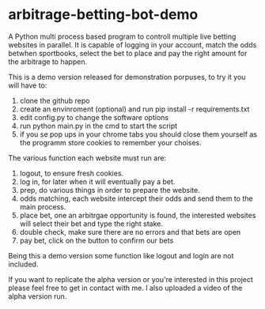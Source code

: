 # arbitrage-betting-bot-demo
A Python multi process based program to controll multiple live betting websites in parallel. It is capable of logging in your account, match the odds betwhen sportbooks, select the bet to place and pay the right amount for the arbitrage to happen. 

This is a demo version released for demonstration porpuses,
to try it you will have to:
1. clone the github repo
2. create an envinroment (optional) and run pip install -r requirements.txt
3. edit config.py to change the software options
4. run python main.py in the cmd to start the script
5. if you se pop ups in your chrome tabs you should close them yourself as the programm store cookies to remember your choises.

The various function each website must run are:
1. logout, to ensure fresh cookies.
2. log in, for later when it will eventually pay a bet.
3. prep, do various things in order to prepare the website.
4. odds matching, each website intercept their odds and send them to the main process.
4. place bet, one an arbitrgae opportunity is found, the interested websites will select their bet and type the right stake.
5. double check, make sure there are no errors and that bets are open
6. pay bet, click on the button to confirm our bets

Being this a demo version some function like logout and login are not included.

If you want to replicate the alpha version or you're interested in this project please feel free to get in contact with me.
I also uploaded a video of the alpha version run.
